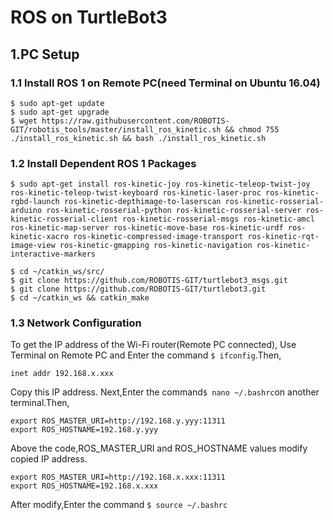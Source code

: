 # ROS on TurtleBot3
## 1.PC Setup
### 1.1 Install ROS 1 on Remote PC(need Terminal on Ubuntu 16.04)
```
$ sudo apt-get update
$ sudo apt-get upgrade
$ wget https://raw.githubusercontent.com/ROBOTIS-GIT/robotis_tools/master/install_ros_kinetic.sh && chmod 755 ./install_ros_kinetic.sh && bash ./install_ros_kinetic.sh
```
### 1.2 Install Dependent ROS 1 Packages
```
$ sudo apt-get install ros-kinetic-joy ros-kinetic-teleop-twist-joy ros-kinetic-teleop-twist-keyboard ros-kinetic-laser-proc ros-kinetic-rgbd-launch ros-kinetic-depthimage-to-laserscan ros-kinetic-rosserial-arduino ros-kinetic-rosserial-python ros-kinetic-rosserial-server ros-kinetic-rosserial-client ros-kinetic-rosserial-msgs ros-kinetic-amcl ros-kinetic-map-server ros-kinetic-move-base ros-kinetic-urdf ros-kinetic-xacro ros-kinetic-compressed-image-transport ros-kinetic-rqt-image-view ros-kinetic-gmapping ros-kinetic-navigation ros-kinetic-interactive-markers
```
```
$ cd ~/catkin_ws/src/
$ git clone https://github.com/ROBOTIS-GIT/turtlebot3_msgs.git
$ git clone https://github.com/ROBOTIS-GIT/turtlebot3.git
$ cd ~/catkin_ws && catkin_make
```

### 1.3 Network Configuration
To get the IP address of the Wi-Fi router(Remote PC connected), Use Terminal on Remote PC and Enter the command `$ ifconfig`.Then,
```
inet addr 192.168.x.xxx
```
Copy this IP address.
Next,Enter the command`$ nano ~/.bashrc`on another terminal.Then,
```
export ROS_MASTER_URI=http://192.168.y.yyy:11311
export ROS_HOSTNAME=192.168.y.yyy
```
Above the code,ROS_MASTER_URI and ROS_HOSTNAME values modify copied IP address.
```
export ROS_MASTER_URI=http://192.168.x.xxx:11311
export ROS_HOSTNAME=192.168.x.xxx
```
After modify,Enter the command `$ source ~/.bashrc`
